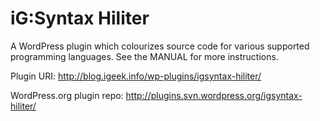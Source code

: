 iG:Syntax Hiliter
====================

A WordPress plugin which colourizes source code for various supported programming languages. See the MANUAL for more instructions.

Plugin URI: http://blog.igeek.info/wp-plugins/igsyntax-hiliter/

WordPress.org plugin repo: http://plugins.svn.wordpress.org/igsyntax-hiliter/
